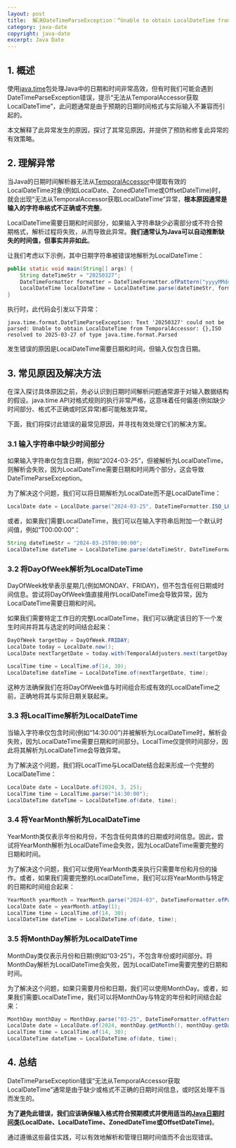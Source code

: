 ```yaml
---
layout: post
title:  解决DateTimeParseException：“Unable to obtain LocalDateTime from TemporalAccessor”
category: java-date
copyright: java-date
excerpt: Java Date
---
```


## 1. 概述

使用[java.time](https://www.baeldung.com/java-8-date-time-intro)包处理Java中的日期和时间非常高效，但有时我们可能会遇到DateTimeParseException错误，提示“无法从TemporalAccessor获取LocalDateTime”，此问题通常是由于预期的日期时间格式与实际输入不兼容而引起的。

本文解释了此异常发生的原因，探讨了其常见原因，并提供了预防和修复此异常的有效策略。

## 2. 理解异常

当Java的日期时间解析器无法从[TemporalAccessor](https://www.baeldung.com/java-temporalaccessor-localdate-conversion)中提取有效的LocalDateTime对象(例如LocalDate、ZonedDateTime或OffsetDateTime)时，就会出现“无法从TemporalAccessor获取LocalDateTime”异常，**根本原因通常是输入的字符串格式不正确或不完整**。

LocalDateTime需要日期和时间部分，如果输入字符串缺少必需部分或不符合预期格式，解析过程将失败，从而导致此异常。**我们通常认为Java可以自动推断缺失的时间值，但事实并非如此**。

让我们考虑以下示例，其中日期字符串被错误地解析为LocalDateTime：

```java
public static void main(String[] args) {
    String dateTimeStr = "20250327";
    DateTimeFormatter formatter = DateTimeFormatter.ofPattern("yyyyMMdd");
    LocalDateTime localDateTime = LocalDateTime.parse(dateTimeStr, formatter);
}
```

执行时，此代码会引发以下异常：

```text
java.time.format.DateTimeParseException: Text '20250327' could not be parsed: Unable to obtain LocalDateTime from TemporalAccessor: {},ISO resolved to 2025-03-27 of type java.time.format.Parsed
```

发生错误的原因是LocalDateTime需要日期和时间，但输入仅包含日期。

## 3. 常见原因及解决方法

在深入探讨具体原因之前，务必认识到日期时间解析问题通常源于对输入数据结构的假设。java.time API对格式规则的执行非常严格，这意味着任何偏差(例如缺少时间部分、格式不正确或时区异常)都可能触发异常。

下面，我们将探讨此错误的最常见原因，并寻找有效处理它们的解决方案。

### 3.1 输入字符串中缺少时间部分

如果输入字符串仅包含日期，例如“2024-03-25”，但被解析为LocalDateTime，则解析会失败，因为LocalDateTime需要日期和时间两个部分，这会导致DateTimeParseException。

为了解决这个问题，我们可以将日期解析为LocalDate而不是LocalDateTime：

```java
LocalDate date = LocalDate.parse("2024-03-25", DateTimeFormatter.ISO_LOCAL_DATE);
```

或者，如果我们需要LocalDateTime，我们可以在输入字符串后附加一个默认时间值，例如“T00:00:00”：

```java
String dateTimeStr = "2024-03-25T00:00:00";
LocalDateTime dateTime = LocalDateTime.parse(dateTimeStr, DateTimeFormatter.ISO_LOCAL_DATE_TIME);
```

### 3.2 将DayOfWeek解析为LocalDateTime

DayOfWeek枚举表示星期几(例如MONDAY、FRIDAY)，但不包含任何日期或时间信息。尝试将DayOfWeek值直接用作LocalDateTime会导致异常，因为LocalDateTime需要日期和时间。

如果我们需要特定工作日的完整LocalDateTime，我们可以确定该日的下一个发生时间并将其与选定的时间结合起来：

```java
DayOfWeek targetDay = DayOfWeek.FRIDAY;
LocalDate today = LocalDate.now();
LocalDate nextTargetDate = today.with(TemporalAdjusters.next(targetDay));

LocalTime time = LocalTime.of(14, 30);
LocalDateTime dateTime = LocalDateTime.of(nextTargetDate, time);
```

这种方法确保我们在将DayOfWeek值与时间组合形成有效的LocalDateTime之前，正确地将其与实际日期关联起来。

### 3.3 将LocalTime解析为LocalDateTime

当输入字符串仅包含时间(例如“14:30:00”)并被解析为LocalDateTime时，解析会失败，因为LocalDateTime需要日期和时间部分。LocalTime仅提供时间部分，因此将其解析为LocalDateTime会导致异常。

为了解决这个问题，我们将LocalTime与LocalDate结合起来形成一个完整的LocalDateTime：

```java
LocalDate date = LocalDate.of(2024, 3, 25);
LocalTime time = LocalTime.parse("14:30:00");
LocalDateTime dateTime = LocalDateTime.of(date, time);
```

### 3.4 将YearMonth解析为LocalDateTime

YearMonth类仅表示年份和月份，不包含任何具体的日期或时间信息。因此，尝试将YearMonth解析为LocalDateTime会失败，因为LocalDateTime需要完整的日期和时间。

为了解决这个问题，我们可以使用YearMonth类来执行只需要年份和月份的操作。或者，如果我们需要完整的LocalDateTime，我们可以将YearMonth与特定的日期和时间组合起来：

```java
YearMonth yearMonth = YearMonth.parse("2024-03", DateTimeFormatter.ofPattern("yyyy-MM"));
LocalDate date = yearMonth.atDay(1);
LocalTime time = LocalTime.of(14, 30);
LocalDateTime dateTime = LocalDateTime.of(date, time);
```

### 3.5 将MonthDay解析为LocalDateTime

MonthDay类仅表示月份和日期(例如“03-25”)，不包含年份或时间部分。将MonthDay解析为LocalDateTime会失败，因为LocalDateTime需要完整的日期和时间。

为了解决这个问题，如果只需要月份和日期，我们可以使用MonthDay。或者，如果我们需要LocalDateTime，我们可以将MonthDay与特定的年份和时间结合起来：

```java
MonthDay monthDay = MonthDay.parse("03-25", DateTimeFormatter.ofPattern("MM-dd"));
LocalDate date = LocalDate.of(2024, monthDay.getMonth(), monthDay.getDayOfMonth());
LocalTime time = LocalTime.of(14, 30);
LocalDateTime dateTime = LocalDateTime.of(date, time);
```

## 4. 总结

DateTimeParseException错误“无法从TemporalAccessor获取LocalDateTime”通常是由于缺少或格式不正确的日期时间信息，或时区处理不当而发生的。

**为了避免此错误，我们应该确保输入格式符合预期模式并使用适当的[Java日期时间类](https://www.baeldung.com/migrating-to-java-8-date-time-api)(LocalDate、LocalDateTime、ZonedDateTime或OffsetDateTime)**。

通过遵循这些最佳实践，可以有效地解析和管理日期时间值而不会出现错误。